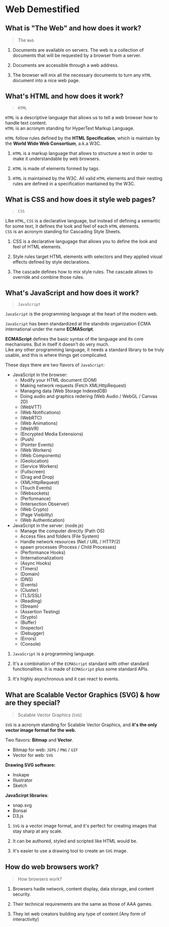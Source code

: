 # Web Demestified

## What is "The Web" and how does it work?  
> The `Web`  

1. Documents are available on servers. The web is a collection of documents that will be requested by a browser from a server.  

2. Documents are accessible through a web address.  

3. The browser will mix all the necessary documents to turn any `HTML` document into a nice web page.

## What's HTML and how does it work?  
> `HTML`

`HTML` is a descriptive language that allows us to tell a web browser how to handle text content.  
`HTML` is an acronym standing for HyperText Markup Language.  

`HTML` follow rules defined by the **HTML Specification**, which is maintain by the **World Wide Web Consortium**, a.k.a W3C.  

1. `HTML` is a markup language that allows to structure a text in order to make it understandable by web browsers.   

2. `HTML` is made of elements formed by tags.  

3. `HTML` is maintained by the W3C. All valid `HTML` elements and their nesting rules are defined in a specification mantained  by the W3C.  


## What is CSS and how does it style web pages?  
> `CSS` 

LIke `HTML`, `CSS` is a declarative language, but instead of defining a semantic for some text, it defines the look and feel of each `HTML` elements.  
`CSS` is an acronym standing for Cascading Style Sheets.  

1. CSS is a declarative langugage that allows you to define the look and feel of HTML elements.  

2. Style rules target HTML elements with selectors and they applied visual effects defined by style declarations.  

3. The cascade defines how to mix style rules. The cascade allows to override and combine those rules. 


## What's JavaScript and how does it work?  
> `JavaScript` 

`JavaScript` is the programming language at the heart of the modern web.  

`JavaScript` has been standardized at the standrds organization ECMA international under the name **ECMAScript**.    

**ECMAScript** defines the basic syntax of the language and its core mechanisms.  But in itself it doesn't do very much.  
Like any other programming language, it needs a standard library to be truly usable, and this is where things get complicated.    

These days there are two flavors of `JavaScript`:   
* JavaScript in the browser: 
    * Modify your HTML document (DOM)  
    * Making network requests (Fetch XMLHttpRequest)  
    * Managing data (Web Storage IndexedDB)  
    * Doing audio and graphics redering (Web Audio / WebGL / Canvas 2D)  
    * (WebVTT)  
    * (Web Notifications)  
    * (WebRTC)  
    * (Web Animations)  
    * (WebVR)  
    * (Encrypted Media Extensions)  
    * (Push)  
    * (Pointer Events)  
    * (Web Workers)  
    * (Web Components)  
    * (Geolocation)  
    * (Service Workers)  
    * (Fullscreen)  
    * (Drag and Drop)  
    * (XMLHttpRequest)  
    * (Touch Events)  
    * (Websockets)  
    * (Performance)  
    * (Intersection Observer)  
    * (Web Crypto)  
    * (Page Visibility)  
    * (Web Authentication)  
* JavaScript in the server:  (node.js)
    * Manage the computer directly (Path OS)  
    * Access files and folders (File System)  
    * Handle network resources (Net / URL / HTTP/2)  
    * spawn processes (Process / Child Processes) 
    * (Performance Hooks)  
    * (Internationalization)  
    * (Async Hooks)  
    * (Timers)  
    * (Domain)  
    * (DNS)  
    * (Events)  
    * (Cluster)  
    * (TLS/SSL)  
    * (Readling)  
    * (Stream)  
    * (Assertion Testing)  
    * (Srypto)  
    * (Buffer)  
    * (Inspector)  
    * (Debugger)  
    * (Errors)  
    * (Console)  

1. `JavaScript` is a programming language.  

2. It's a combination of the `ECMAScript` standard with other standard functionalities. It is made of `ECMAScript` plus some standard APIs.  

3. It's highly asynchronous and it can react to events.  


## What are Scalable Vector Graphics (SVG) & how are they special?  
> Scalable Vector Graphics (`SVG`) 

`SVG` is a acronym standing for Scalable Vector Graphics, and **it's the only vector image format for the web.**

Two flavors: **Bitmap** and **Vector**.  
* Bitmap for web: `JEPG` / `PNG` / `GIF`  
* Vector for web: `SVG`  

**Drawing SVG software:**  
* Inskape  
* Illustrator  
* Sketch  

**JavaScirpt libraries**:  
* snap.svg  
* Bonsai  
* D3.js

1. `SVG` is a vector image format, and it's perfect for creating images that stay sharp at any scale.  

2. It can be authored, styled and scripted like HTML would be.  

3. It's easier to use a drawing tool to create an `SVG` image.  

## How do web browsers work?  
> How browsers work?  

1. Browsers hadle network, content display, data storage, and content security.  

2. Their technical requirements are the same as those of AAA games.  

3. They let web creators building any type of content.(Any form of interactivity)  



